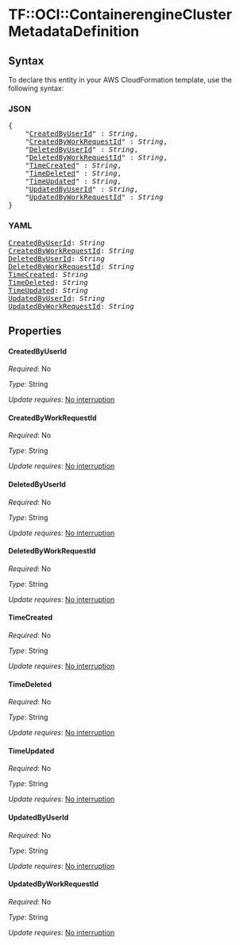 # TF::OCI::ContainerengineCluster MetadataDefinition

## Syntax

To declare this entity in your AWS CloudFormation template, use the following syntax:

### JSON

<pre>
{
    "<a href="#createdbyuserid" title="CreatedByUserId">CreatedByUserId</a>" : <i>String</i>,
    "<a href="#createdbyworkrequestid" title="CreatedByWorkRequestId">CreatedByWorkRequestId</a>" : <i>String</i>,
    "<a href="#deletedbyuserid" title="DeletedByUserId">DeletedByUserId</a>" : <i>String</i>,
    "<a href="#deletedbyworkrequestid" title="DeletedByWorkRequestId">DeletedByWorkRequestId</a>" : <i>String</i>,
    "<a href="#timecreated" title="TimeCreated">TimeCreated</a>" : <i>String</i>,
    "<a href="#timedeleted" title="TimeDeleted">TimeDeleted</a>" : <i>String</i>,
    "<a href="#timeupdated" title="TimeUpdated">TimeUpdated</a>" : <i>String</i>,
    "<a href="#updatedbyuserid" title="UpdatedByUserId">UpdatedByUserId</a>" : <i>String</i>,
    "<a href="#updatedbyworkrequestid" title="UpdatedByWorkRequestId">UpdatedByWorkRequestId</a>" : <i>String</i>
}
</pre>

### YAML

<pre>
<a href="#createdbyuserid" title="CreatedByUserId">CreatedByUserId</a>: <i>String</i>
<a href="#createdbyworkrequestid" title="CreatedByWorkRequestId">CreatedByWorkRequestId</a>: <i>String</i>
<a href="#deletedbyuserid" title="DeletedByUserId">DeletedByUserId</a>: <i>String</i>
<a href="#deletedbyworkrequestid" title="DeletedByWorkRequestId">DeletedByWorkRequestId</a>: <i>String</i>
<a href="#timecreated" title="TimeCreated">TimeCreated</a>: <i>String</i>
<a href="#timedeleted" title="TimeDeleted">TimeDeleted</a>: <i>String</i>
<a href="#timeupdated" title="TimeUpdated">TimeUpdated</a>: <i>String</i>
<a href="#updatedbyuserid" title="UpdatedByUserId">UpdatedByUserId</a>: <i>String</i>
<a href="#updatedbyworkrequestid" title="UpdatedByWorkRequestId">UpdatedByWorkRequestId</a>: <i>String</i>
</pre>

## Properties

#### CreatedByUserId

_Required_: No

_Type_: String

_Update requires_: [No interruption](https://docs.aws.amazon.com/AWSCloudFormation/latest/UserGuide/using-cfn-updating-stacks-update-behaviors.html#update-no-interrupt)

#### CreatedByWorkRequestId

_Required_: No

_Type_: String

_Update requires_: [No interruption](https://docs.aws.amazon.com/AWSCloudFormation/latest/UserGuide/using-cfn-updating-stacks-update-behaviors.html#update-no-interrupt)

#### DeletedByUserId

_Required_: No

_Type_: String

_Update requires_: [No interruption](https://docs.aws.amazon.com/AWSCloudFormation/latest/UserGuide/using-cfn-updating-stacks-update-behaviors.html#update-no-interrupt)

#### DeletedByWorkRequestId

_Required_: No

_Type_: String

_Update requires_: [No interruption](https://docs.aws.amazon.com/AWSCloudFormation/latest/UserGuide/using-cfn-updating-stacks-update-behaviors.html#update-no-interrupt)

#### TimeCreated

_Required_: No

_Type_: String

_Update requires_: [No interruption](https://docs.aws.amazon.com/AWSCloudFormation/latest/UserGuide/using-cfn-updating-stacks-update-behaviors.html#update-no-interrupt)

#### TimeDeleted

_Required_: No

_Type_: String

_Update requires_: [No interruption](https://docs.aws.amazon.com/AWSCloudFormation/latest/UserGuide/using-cfn-updating-stacks-update-behaviors.html#update-no-interrupt)

#### TimeUpdated

_Required_: No

_Type_: String

_Update requires_: [No interruption](https://docs.aws.amazon.com/AWSCloudFormation/latest/UserGuide/using-cfn-updating-stacks-update-behaviors.html#update-no-interrupt)

#### UpdatedByUserId

_Required_: No

_Type_: String

_Update requires_: [No interruption](https://docs.aws.amazon.com/AWSCloudFormation/latest/UserGuide/using-cfn-updating-stacks-update-behaviors.html#update-no-interrupt)

#### UpdatedByWorkRequestId

_Required_: No

_Type_: String

_Update requires_: [No interruption](https://docs.aws.amazon.com/AWSCloudFormation/latest/UserGuide/using-cfn-updating-stacks-update-behaviors.html#update-no-interrupt)


